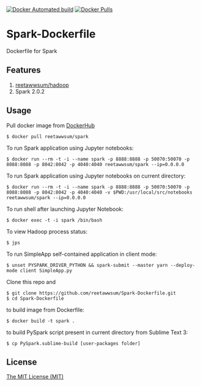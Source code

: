 [![Docker Automated build](https://img.shields.io/docker/automated/reetawwsum/spark.svg)](https://hub.docker.com/r/reetawwsum/spark)
[![Docker Pulls](https://img.shields.io/docker/pulls/reetawwsum/spark.svg)](https://hub.docker.com/r/reetawwsum/spark)

# Spark-Dockerfile
Dockerfile for Spark

## Features

1. [reetawwsum/hadoop](https://hub.docker.com/r/reetawwsum/hadoop)
2. Spark 2.0.2

## Usage

Pull docker image from [DockerHub](https://hub.docker.com/r/reetawwsum/spark)

	$ docker pull reetawwsum/spark

To run Spark application using Jupyter notebooks:

	$ docker run --rm -t -i --name spark -p 8888:8888 -p 50070:50070 -p 8088:8088 -p 8042:8042 -p 4040:4040 reetawwsum/spark --ip=0.0.0.0

To run Spark application using Jupyter notebooks on current directory:

	$ docker run --rm -t -i --name spark -p 8888:8888 -p 50070:50070 -p 8088:8088 -p 8042:8042 -p 4040:4040 -v $PWD:/usr/local/src/notebooks reetawwsum/spark --ip=0.0.0.0

To run shell after launching Jupyter Notebook:

	$ docker exec -t -i spark /bin/bash

To view Hadoop process status:

	$ jps

To run SimpleApp self-contained application in client mode:

	$ unset PYSPARK_DRIVER_PYTHON && spark-submit --master yarn --deploy-mode client SimpleApp.py

Clone this repo and

	$ git clone https://github.com/reetawwsum/Spark-Dockerfile.git
	$ cd Spark-Dockerfile

to build image from Dockerfile:

	$ docker build -t spark .

to build PySpark script present in current directory from Sublime Text 3:

	$ cp PySpark.sublime-build [user-packages folder]

## License
[The MIT License (MIT)](LICENSE)
